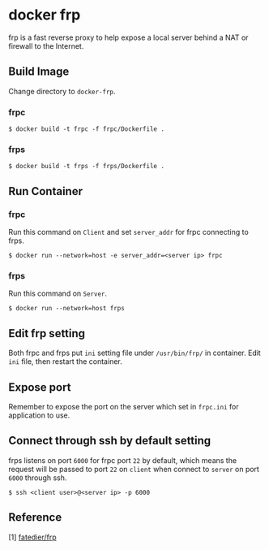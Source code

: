 # docker frp
frp is a fast reverse proxy to help expose a local server behind a NAT or firewall to the Internet.

## Build Image
Change directory to `docker-frp`.

### frpc
```
$ docker build -t frpc -f frpc/Dockerfile .
```

### frps
```
$ docker build -t frps -f frps/Dockerfile .
```

## Run Container

### frpc
Run this command on `Client` and set `server_addr` for frpc connecting to frps.
```
$ docker run --network=host -e server_addr=<server ip> frpc
```

### frps
Run this command on `Server`.
```
$ docker run --network=host frps
```

## Edit frp setting
Both frpc and frps put `ini` setting file under `/usr/bin/frp/` in container. Edit `ini` file, then restart the container.

## Expose port
Remember to expose the port on the server which set in `frpc.ini` for application to use.

## Connect through ssh by default setting
frps listens on port `6000` for frpc port `22` by default, which means the request will be passed to port `22` on `client` when connect to `server` on port `6000` through ssh. 
```
$ ssh <client user>@<server ip> -p 6000
```

## Reference
[1] [fatedier/frp](https://github.com/fatedier/frp)
